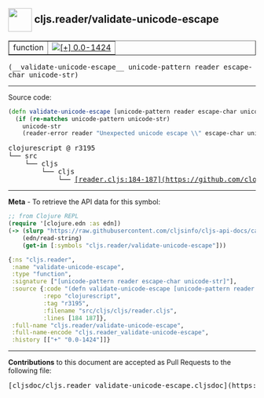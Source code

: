 ## <img width="48px" valign="middle" src="http://i.imgur.com/Hi20huC.png"> cljs.reader/validate-unicode-escape

 <table border="1">
<tr>

<td>function</td>
<td><a href="https://github.com/cljsinfo/cljs-api-docs/tree/0.0-1424"><img valign="middle" alt="[+] 0.0-1424" src="https://img.shields.io/badge/+-0.0--1424-lightgrey.svg"></a> </td>
</tr>
</table>

 <samp>
(__validate-unicode-escape__ unicode-pattern reader escape-char unicode-str)<br>
</samp>

---





Source code:

```clj
(defn validate-unicode-escape [unicode-pattern reader escape-char unicode-str]
  (if (re-matches unicode-pattern unicode-str)
    unicode-str
    (reader-error reader "Unexpected unicode escape \\" escape-char unicode-str)))
```

 <pre>
clojurescript @ r3195
└── src
    └── cljs
        └── cljs
            └── <ins>[reader.cljs:184-187](https://github.com/clojure/clojurescript/blob/r3195/src/cljs/cljs/reader.cljs#L184-L187)</ins>
</pre>


---

__Meta__ - To retrieve the API data for this symbol:

```clj
;; from Clojure REPL
(require '[clojure.edn :as edn])
(-> (slurp "https://raw.githubusercontent.com/cljsinfo/cljs-api-docs/catalog/cljs-api.edn")
    (edn/read-string)
    (get-in [:symbols "cljs.reader/validate-unicode-escape"]))
```

```clj
{:ns "cljs.reader",
 :name "validate-unicode-escape",
 :type "function",
 :signature ["[unicode-pattern reader escape-char unicode-str]"],
 :source {:code "(defn validate-unicode-escape [unicode-pattern reader escape-char unicode-str]\n  (if (re-matches unicode-pattern unicode-str)\n    unicode-str\n    (reader-error reader \"Unexpected unicode escape \\\\\" escape-char unicode-str)))",
          :repo "clojurescript",
          :tag "r3195",
          :filename "src/cljs/cljs/reader.cljs",
          :lines [184 187]},
 :full-name "cljs.reader/validate-unicode-escape",
 :full-name-encode "cljs.reader_validate-unicode-escape",
 :history [["+" "0.0-1424"]]}

```

---

__Contributions__ to this document are accepted as Pull Requests to the following file:

 <pre>
[cljsdoc/cljs.reader_validate-unicode-escape.cljsdoc](https://github.com/cljsinfo/cljs-api-docs/blob/master/cljsdoc/cljs.reader_validate-unicode-escape.cljsdoc)
</pre>

